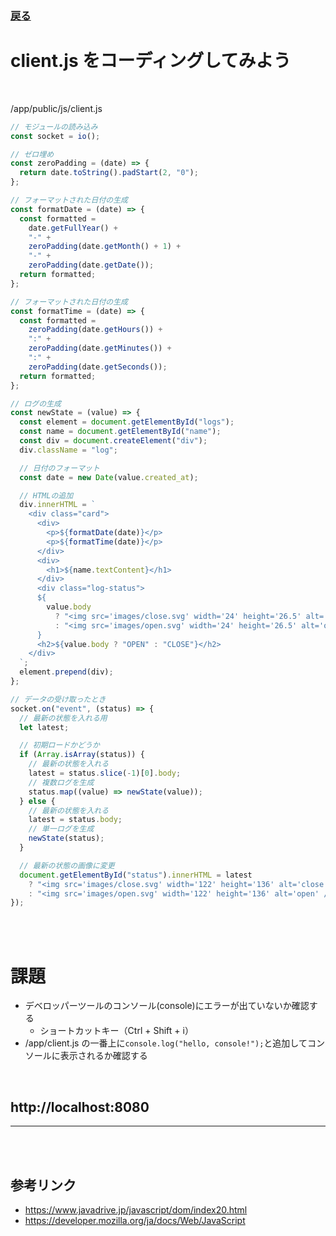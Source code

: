 ### [戻る](./../front-end.md)

# client.js をコーディングしてみよう

<br>

/app/public/js/client.js

```js
// モジュールの読み込み
const socket = io();

// ゼロ埋め
const zeroPadding = (date) => {
  return date.toString().padStart(2, "0");
};

// フォーマットされた日付の生成
const formatDate = (date) => {
  const formatted =
    date.getFullYear() +
    "-" +
    zeroPadding(date.getMonth() + 1) +
    "-" +
    zeroPadding(date.getDate());
  return formatted;
};

// フォーマットされた日付の生成
const formatTime = (date) => {
  const formatted =
    zeroPadding(date.getHours()) +
    ":" +
    zeroPadding(date.getMinutes()) +
    ":" +
    zeroPadding(date.getSeconds());
  return formatted;
};

// ログの生成
const newState = (value) => {
  const element = document.getElementById("logs");
  const name = document.getElementById("name");
  const div = document.createElement("div");
  div.className = "log";

  // 日付のフォーマット
  const date = new Date(value.created_at);

  // HTMLの追加
  div.innerHTML = `
    <div class="card">
      <div>
        <p>${formatDate(date)}</p>
        <p>${formatTime(date)}</p>
      </div>
      <div>
        <h1>${name.textContent}</h1>
      </div>
      <div class="log-status">
      ${
        value.body
          ? "<img src='images/close.svg' width='24' height='26.5' alt='close' />"
          : "<img src='images/open.svg' width='24' height='26.5' alt='open' />"
      }
      <h2>${value.body ? "OPEN" : "CLOSE"}</h2>
    </div>
  `;
  element.prepend(div);
};

// データの受け取ったとき
socket.on("event", (status) => {
  // 最新の状態を入れる用
  let latest;

  // 初期ロードかどうか
  if (Array.isArray(status)) {
    // 最新の状態を入れる
    latest = status.slice(-1)[0].body;
    // 複数ログを生成
    status.map((value) => newState(value));
  } else {
    // 最新の状態を入れる
    latest = status.body;
    // 単一ログを生成
    newState(status);
  }

  // 最新の状態の画像に変更
  document.getElementById("status").innerHTML = latest
    ? "<img src='images/close.svg' width='122' height='136' alt='close' />"
    : "<img src='images/open.svg' width='122' height='136' alt='open' />";
});
```

<br><br>

# 課題

- デベロッパーツールのコンソール(console)にエラーが出ていないか確認する
  - ショートカットキー（Ctrl + Shift + i）
- /app/client.js の一番上に`console.log("hello, console!");`と追加してコンソールに表示されるか確認する

<br>

## http://localhost:8080

---

<br><br>

## 参考リンク

- https://www.javadrive.jp/javascript/dom/index20.html
- https://developer.mozilla.org/ja/docs/Web/JavaScript
